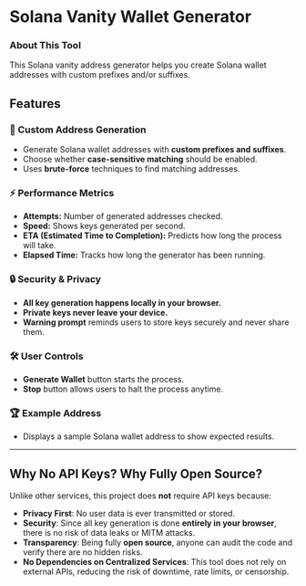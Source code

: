 # Solana Vanity Wallet Generator


### About This Tool

This Solana vanity address generator helps you create Solana wallet addresses with custom prefixes and/or suffixes.

## Features

### 🎯 Custom Address Generation
- Generate Solana wallet addresses with **custom prefixes and suffixes**.
- Choose whether **case-sensitive matching** should be enabled.
- Uses **brute-force** techniques to find matching addresses.

### ⚡ Performance Metrics
- **Attempts:** Number of generated addresses checked.
- **Speed:** Shows keys generated per second.
- **ETA (Estimated Time to Completion):** Predicts how long the process will take.
- **Elapsed Time:** Tracks how long the generator has been running.

### 🔒 Security & Privacy
- **All key generation happens locally in your browser.**
- **Private keys never leave your device.**
- **Warning prompt** reminds users to store keys securely and never share them.

### 🛠️ User Controls
- **Generate Wallet** button starts the process.
- **Stop** button allows users to halt the process anytime.

### 🏆 Example Address
- Displays a sample Solana wallet address to show expected results.

---

## Why No API Keys? Why Fully Open Source?
Unlike other services, this project does **not** require API keys because:

- **Privacy First**: No user data is ever transmitted or stored.
- **Security**: Since all key generation is done **entirely in your browser**, there is no risk of data leaks or MITM attacks.
- **Transparency**: Being fully **open source**, anyone can audit the code and verify there are no hidden risks.
- **No Dependencies on Centralized Services**: This tool does not rely on external APIs, reducing the risk of downtime, rate limits, or censorship.
